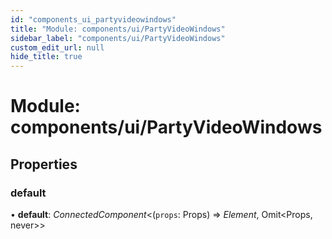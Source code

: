 ```yaml
---
id: "components_ui_partyvideowindows"
title: "Module: components/ui/PartyVideoWindows"
sidebar_label: "components/ui/PartyVideoWindows"
custom_edit_url: null
hide_title: true
---
```


# Module: components/ui/PartyVideoWindows

## Properties

### default

• **default**: *ConnectedComponent*<(`props`: Props) => *Element*, Omit<Props, never\>\>
